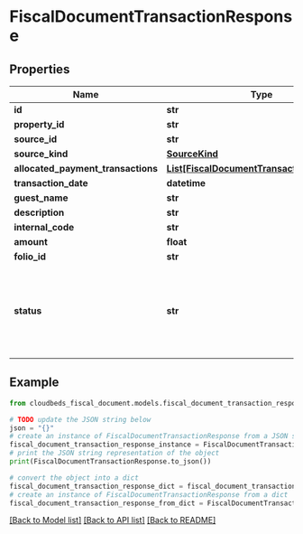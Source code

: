 # FiscalDocumentTransactionResponse


## Properties

Name | Type | Description | Notes
------------ | ------------- | ------------- | -------------
**id** | **str** |  | [optional] 
**property_id** | **str** |  | [optional] 
**source_id** | **str** |  | [optional] 
**source_kind** | [**SourceKind**](SourceKind.md) |  | [optional] 
**allocated_payment_transactions** | [**List[FiscalDocumentTransactionResponse]**](FiscalDocumentTransactionResponse.md) |  | [optional] 
**transaction_date** | **datetime** |  | [optional] 
**guest_name** | **str** |  | [optional] 
**description** | **str** |  | [optional] 
**internal_code** | **str** |  | [optional] 
**amount** | **float** |  | [optional] 
**folio_id** | **str** |  | [optional] 
**status** | **str** | Status of the transaction - PENDING for unpaid transactions, POSTED for paid transactions | [optional] 

## Example

```python
from cloudbeds_fiscal_document.models.fiscal_document_transaction_response import FiscalDocumentTransactionResponse

# TODO update the JSON string below
json = "{}"
# create an instance of FiscalDocumentTransactionResponse from a JSON string
fiscal_document_transaction_response_instance = FiscalDocumentTransactionResponse.from_json(json)
# print the JSON string representation of the object
print(FiscalDocumentTransactionResponse.to_json())

# convert the object into a dict
fiscal_document_transaction_response_dict = fiscal_document_transaction_response_instance.to_dict()
# create an instance of FiscalDocumentTransactionResponse from a dict
fiscal_document_transaction_response_from_dict = FiscalDocumentTransactionResponse.from_dict(fiscal_document_transaction_response_dict)
```
[[Back to Model list]](../README.md#documentation-for-models) [[Back to API list]](../README.md#documentation-for-api-endpoints) [[Back to README]](../README.md)


